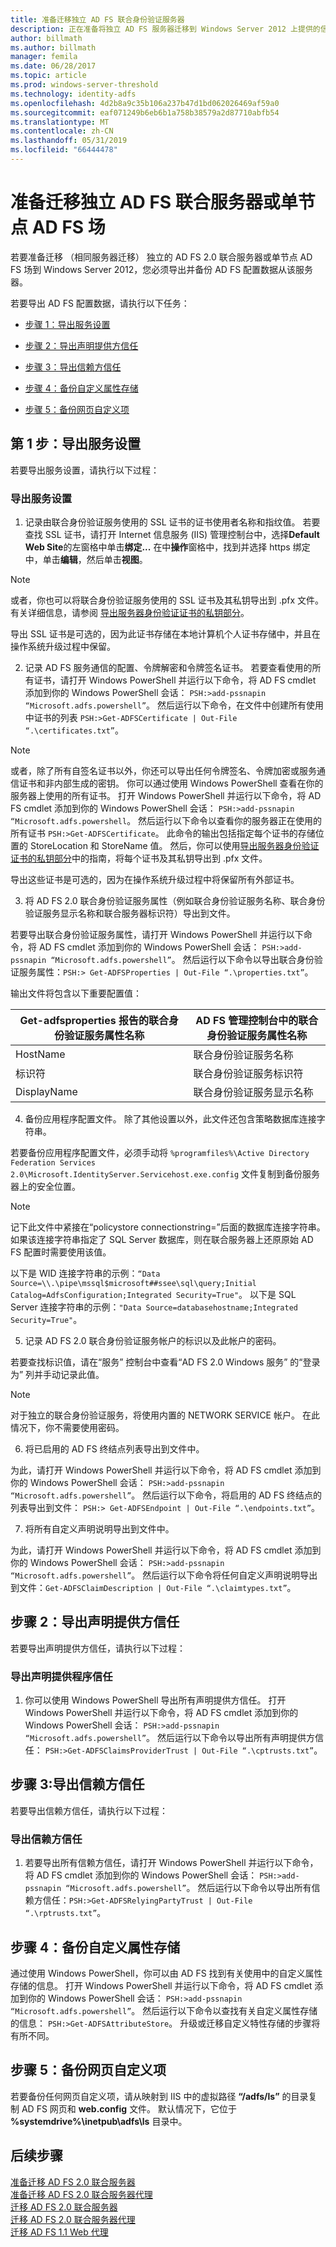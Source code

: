 ```yaml
---
title: 准备迁移独立 AD FS 联合身份验证服务器
description: 正在准备将独立 AD FS 服务器迁移到 Windows Server 2012 上提供的信息。
author: billmath
ms.author: billmath
manager: femila
ms.date: 06/28/2017
ms.topic: article
ms.prod: windows-server-threshold
ms.technology: identity-adfs
ms.openlocfilehash: 4d2b8a9c35b106a237b47d1bd062026469af59a0
ms.sourcegitcommit: eaf071249b6eb6b1a758b38579a2d87710abfb54
ms.translationtype: MT
ms.contentlocale: zh-CN
ms.lasthandoff: 05/31/2019
ms.locfileid: "66444478"
---
```

#  <a name="prepare-to-migrate-a-stand-alone-ad-fs-federation-server-or-a-single-node-ad-fs-farm"></a>准备迁移独立 AD FS 联合服务器或单节点 AD FS 场  
 
若要准备迁移 （相同服务器迁移） 独立的 AD FS 2.0 联合服务器或单节点 AD FS 场到 Windows Server 2012，您必须导出并备份 AD FS 配置数据从该服务器。  
  
若要导出 AD FS 配置数据，请执行以下任务：  
  
-   [步骤 1：导出服务设置](#step-1-export-service-settings)  
  
-   [步骤 2：导出声明提供方信任](#step-2-export-claims-provider-trusts)  
  
-   [步骤 3：导出信赖方信任](#step-3-export-relying-party-trusts)  
  
-   [步骤 4：备份自定义属性存储](#step-4-back-up-custom-attribute-stores)  
  
-   [步骤 5：备份网页自定义项](#step-5-back-up-webpage-customizations)  
  
## <a name="step-1-export-service-settings"></a>第 1 步：导出服务设置  
 若要导出服务设置，请执行以下过程：  
  
### <a name="to-export-service-settings"></a>导出服务设置  
  
1.  记录由联合身份验证服务使用的 SSL 证书的证书使用者名称和指纹值。 若要查找 SSL 证书，请打开 Internet 信息服务 (IIS) 管理控制台中，选择**Default Web Site**的左窗格中单击**绑定...** 在中**操作**窗格中，找到并选择 https 绑定中，单击**编辑**，然后单击**视图**。  
  
> [!NOTE]
>  或者，你也可以将联合身份验证服务使用的 SSL 证书及其私钥导出到 .pfx 文件。 有关详细信息，请参阅 [导出服务器身份验证证书的私钥部分](Export-the-Private-Key-Portion-of-a-Server-Authentication-Certificate.md)。  
>   
>  导出 SSL 证书是可选的，因为此证书存储在本地计算机个人证书存储中，并且在操作系统升级过程中保留。  
  
2. 记录 AD FS 服务通信的配置、令牌解密和令牌签名证书。  若要查看使用的所有证书，请打开 Windows PowerShell 并运行以下命令，将 AD FS cmdlet 添加到你的 Windows PowerShell 会话： `PSH:>add-pssnapin “Microsoft.adfs.powershell”`。 然后运行以下命令，在文件中创建所有使用中证书的列表 `PSH:>Get-ADFSCertificate | Out-File “.\certificates.txt”`。  
  
> [!NOTE]
>  或者，除了所有自签名证书以外，你还可以导出任何令牌签名、令牌加密或服务通信证书和非内部生成的密钥。 你可以通过使用 Windows PowerShell 查看在你的服务器上使用的所有证书。 打开 Windows PowerShell 并运行以下命令，将 AD FS cmdlet 添加到你的 Windows PowerShell 会话： `PSH:>add-pssnapin “Microsoft.adfs.powershell`。 然后运行以下命令以查看你的服务器正在使用的所有证书 `PSH:>Get-ADFSCertificate`。 此命令的输出包括指定每个证书的存储位置的 StoreLocation 和 StoreName 值。 然后，你可以使用[导出服务器身份验证证书的私钥部分](Export-the-Private-Key-Portion-of-a-Server-Authentication-Certificate.md)中的指南，将每个证书及其私钥导出到 .pfx 文件。  
>   
>  导出这些证书是可选的，因为在操作系统升级过程中将保留所有外部证书。  
  
3. 将 AD FS 2.0 联合身份验证服务属性（例如联合身份验证服务名称、联合身份验证服务显示名称和联合服务器标识符）导出到文件。  
  
若要导出联合身份验证服务属性，请打开 Windows PowerShell 并运行以下命令，将 AD FS cmdlet 添加到你的 Windows PowerShell 会话： `PSH:>add-pssnapin “Microsoft.adfs.powershell”`。 然后运行以下命令以导出联合身份验证服务属性：`PSH:> Get-ADFSProperties | Out-File “.\properties.txt”`。  
  
输出文件将包含以下重要配置值：  
  
    
|**Get-adfsproperties 报告的联合身份验证服务属性名称**|**AD FS 管理控制台中的联合身份验证服务属性名称**|
|------|------|
|HostName|联合身份验证服务名称|  
|标识符|联合身份验证服务标识符|  
|DisplayName|联合身份验证服务显示名称|  
  
4. 备份应用程序配置文件。 除了其他设置以外，此文件还包含策略数据库连接字符串。  
  
若要备份应用程序配置文件，必须手动将 `%programfiles%\Active Directory Federation Services 2.0\Microsoft.IdentityServer.Servicehost.exe.config` 文件复制到备份服务器上的安全位置。  
  
> [!NOTE]
>  记下此文件中紧接在“policystore connectionstring=”后面的数据库连接字符串。 如果该连接字符串指定了 SQL Server 数据库，则在联合服务器上还原原始 AD FS 配置时需要使用该值。  
>   
>  以下是 WID 连接字符串的示例：`“Data Source=\\.\pipe\mssql$microsoft##ssee\sql\query;Initial Catalog=AdfsConfiguration;Integrated Security=True"`。 以下是 SQL Server 连接字符串的示例：`"Data Source=databasehostname;Integrated Security=True"`。  
  
5. 记录 AD FS 2.0 联合身份验证服务帐户的标识以及此帐户的密码。  
  
若要查找标识值，请在“服务”  控制台中查看“AD FS 2.0 Windows 服务”  的“登录为”  列并手动记录此值。  
  
> [!NOTE]
>  对于独立的联合身份验证服务，将使用内置的 NETWORK SERVICE 帐户。  在此情况下，你不需要使用密码。  
  
6. 将已启用的 AD FS 终结点列表导出到文件中。  
  
为此，请打开 Windows PowerShell 并运行以下命令，将 AD FS cmdlet 添加到你的 Windows PowerShell 会话： `PSH:>add-pssnapin “Microsoft.adfs.powershell”`。 然后运行以下命令，将启用的 AD FS 终结点的列表导出到文件： `PSH:> Get-ADFSEndpoint | Out-File “.\endpoints.txt”`。  
  
7. 将所有自定义声明说明导出到文件中。  
  
为此，请打开 Windows PowerShell 并运行以下命令，将 AD FS cmdlet 添加到你的 Windows PowerShell 会话： `PSH:>add-pssnapin “Microsoft.adfs.powershell”`。 然后运行以下命令将任何自定义声明说明导出到文件：`Get-ADFSClaimDescription | Out-File “.\claimtypes.txt”`。  
  
##  <a name="step-2-export-claims-provider-trusts"></a>步骤 2：导出声明提供方信任  
 若要导出声明提供方信任，请执行以下过程：  
  
### <a name="to-export-claims-provider-trusts"></a>导出声明提供程序信任  
  
1.  你可以使用 Windows PowerShell 导出所有声明提供方信任。 打开 Windows PowerShell 并运行以下命令，将 AD FS cmdlet 添加到你的 Windows PowerShell 会话： `PSH:>add-pssnapin “Microsoft.adfs.powershell”`。 然后运行以下命令以导出所有声明提供方信任： `PSH:>Get-ADFSClaimsProviderTrust | Out-File “.\cptrusts.txt”`。  
  
## <a name="step-3-export-relying-party-trusts"></a>步骤 3:导出信赖方信任  
 若要导出信赖方信任，请执行以下过程：  
  
### <a name="to-export-relying-party-trusts"></a>导出信赖方信任  
  
1.  若要导出所有信赖方信任，请打开 Windows PowerShell 并运行以下命令，将 AD FS cmdlet 添加到你的 Windows PowerShell 会话： `PSH:>add-pssnapin “Microsoft.adfs.powershell”`。 然后运行以下命令以导出所有信赖方信任：`PSH:>Get-ADFSRelyingPartyTrust | Out-File “.\rptrusts.txt”`。  
  
## <a name="step-4-back-up-custom-attribute-stores"></a>步骤 4：备份自定义属性存储  
 通过使用 Windows PowerShell，你可以由 AD FS 找到有关使用中的自定义属性存储的信息。 打开 Windows PowerShell 并运行以下命令，将 AD FS cmdlet 添加到你的 Windows PowerShell 会话： `PSH:>add-pssnapin “Microsoft.adfs.powershell”`。 然后运行以下命令以查找有关自定义属性存储的信息： `PSH:>Get-ADFSAttributeStore`。 升级或迁移自定义特性存储的步骤将有所不同。  
  
## <a name="step-5-back-up-webpage-customizations"></a>步骤 5：备份网页自定义项  
 若要备份任何网页自定义项，请从映射到 IIS 中的虚拟路径 **“/adfs/ls”** 的目录复制 AD FS 网页和 **web.config** 文件。 默认情况下，它位于 **%systemdrive%\inetpub\adfs\ls** 目录中。  

## <a name="next-steps"></a>后续步骤
 [准备迁移 AD FS 2.0 联合服务器](prepare-to-migrate-ad-fs-fed-server.md)   
 [准备迁移 AD FS 2.0 联合服务器代理](prepare-to-migrate-ad-fs-fed-proxy.md)   
 [迁移 AD FS 2.0 联合服务器](migrate-the-ad-fs-fed-server.md)   
 [迁移 AD FS 2.0 联合服务器代理](migrate-the-ad-fs-2-fed-server-proxy.md)   
 [迁移 AD FS 1.1 Web 代理](migrate-the-ad-fs-web-agent.md)